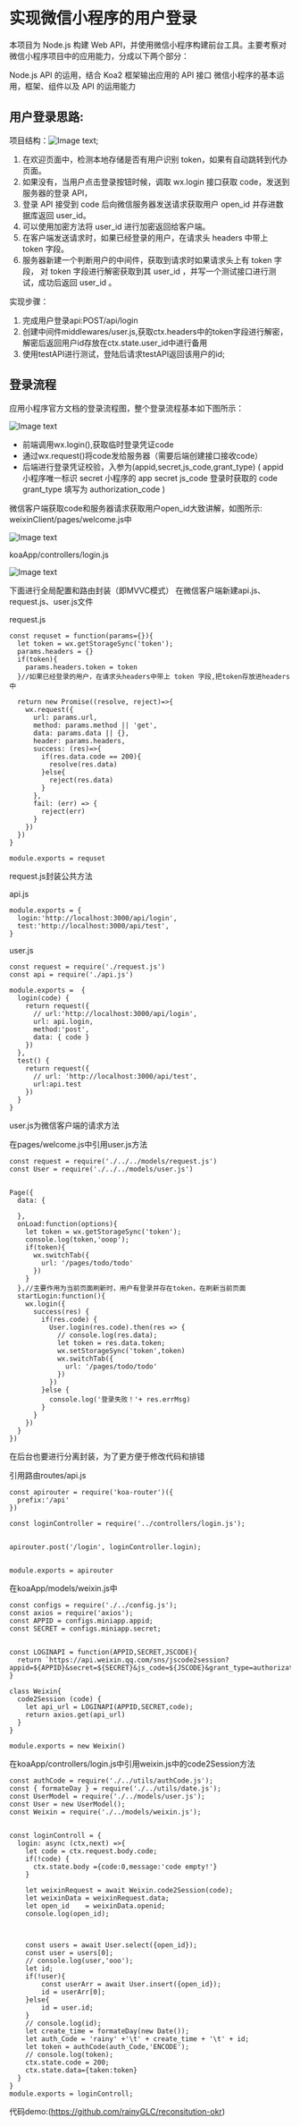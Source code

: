 # 实现微信小程序的用户登录

本项目为 Node.js 构建 Web API，并使用微信小程序构建前台工具。主要考察对微信小程序项目中的应用能力，分成以下两个部分：

Node.js API 的运用，结合 Koa2 框架输出应用的 API 接口
微信小程序的基本运用，框架、组件以及 API 的运用能力


## 用户登录思路:

项目结构：![Image text](https://raw.githubusercontent.com/rainyGLC/gitPress/master/images/32.png);



1. 在欢迎页面中，检测本地存储是否有用户识别 token，如果有自动跳转到代办页面。
2. 如果没有，当用户点击登录按钮时候，调取 wx.login 接口获取 code，发送到服务器的登录 API，
3. 登录 API 接受到 code 后向微信服务器发送请求获取用户 open_id 并存进数据库返回 user_id。
4. 可以使用加密方法将 user_id 进行加密返回给客户端。
5. 在客户端发送请求时，如果已经登录的用户，在请求头 headers 中带上 token 字段。
6. 服务器新建一个判断用户的中间件，获取到请求时如果请求头上有 token 字段，
对 token 字段进行解密获取到其 user_id ，并写一个测试接口进行测试，成功后返回 user_id 。

实现步骤：
1. 完成用户登录api:POST/api/login
2. 创建中间件middlewares/user.js,获取ctx.headers中的token字段进行解密，解密后返回用户id存放在ctx.state.user_id中进行备用
4. 使用testAPI进行测试，登陆后请求testAPI返回该用户的id;


## 登录流程
应用小程序官方文档的登录流程图，整个登录流程基本如下图所示：

![Image text](https://raw.githubusercontent.com/rainyGLC/gitPress/master/images/31.png)


* 前端调用wx.login(),获取临时登录凭证code
* 通过wx.request()将code发给服务器（需要后端创建接口接收code）
* 后端进行登录凭证校验，入参为(appid,secret,js_code,grant_type)
(
appid 小程序唯一标识
secret 小程序的 app secret
js_code 登录时获取的 code
grant_type 填写为 authorization_code
)

微信客户端获取code和服务器请求获取用户open_id大致讲解，如图所示:
weixinClient/pages/welcome.js中

![Image text](https://raw.githubusercontent.com/rainyGLC/gitPress/master/images/33.png)

koaApp/controllers/login.js


![Image text](https://raw.githubusercontent.com/rainyGLC/gitPress/master/images/34.png)


下面进行全局配置和路由封装（即MVVC模式）
在微信客户端新建api.js、request.js、user.js文件


request.js

```
const requset = function(params={}){
  let token = wx.getStorageSync('token');
  params.headers = {}
  if(token){
    params.headers.token = token
  }//如果已经登录的用户，在请求头headers中带上 token 字段,把token存放进headers中

  return new Promise((resolve, reject)=>{
    wx.request({
      url: params.url,
      method: params.method || 'get',
      data: params.data || {},
      header: params.headers,
      success: (res)=>{
        if(res.data.code == 200){
          resolve(res.data)
        }else{
          reject(res.data)
        }
      },
      fail: (err) => {
        reject(err)
      }
    })
  })
}

module.exports = requset
```

request.js封装公共方法



api.js
```
module.exports = {
  login:'http://localhost:3000/api/login',
  test:'http://localhost:3000/api/test',
}
```

user.js
```
const request = require('./request.js')
const api = require('./api.js')

module.exports =  {
  login(code) {
    return request({
      // url:'http://localhost:3000/api/login',
      url: api.login,
      method:'post',
      data: { code }
    })
  },
  test() {
    return request({
      // url: 'http://localhost:3000/api/test',
      url:api.test
    })
  }
}
```
user.js为微信客户端的请求方法


 在pages/welcome.js中引用user.js方法
```
const request = require('./../../models/request.js')
const User = require('./../../models/user.js')


Page({
  data: {

  },
  onLoad:function(options){
    let token = wx.getStorageSync('token');
    console.log(token,'ooop');
    if(token){
      wx.switchTab({
        url: '/pages/todo/todo'
      })
    }
  },//主要作用为当前页面刷新时，用户有登录并存在token，在刷新当前页面
  startLogin:function(){
    wx.login({
      success(res) {
        if(res.code) {
          User.login(res.code).then(res => {
            // console.log(res.data);
            let token = res.data.token;
            wx.setStorageSync('token',token)
            wx.switchTab({
              url: '/pages/todo/todo'
            })
          })
        }else {
          console.log('登录失败！'+ res.errMsg)
        }
      }
    })
  }
})
```

在后台也要进行分离封装，为了更方便于修改代码和排错

引用路由routes/api.js
```
const apirouter = require('koa-router')({
  prefix:'/api'
})

const loginController = require('../controllers/login.js');


apirouter.post('/login', loginController.login);


module.exports = apirouter
```


在koaApp/models/weixin.js中

```
const configs = require('./../config.js');
const axios = require('axios');
const APPID = configs.miniapp.appid;
const SECRET = configs.miniapp.secret;


const LOGINAPI = function(APPID,SECRET,JSCODE){
  return `https://api.weixin.qq.com/sns/jscode2session?appid=${APPID}&secret=${SECRET}&js_code=${JSCODE}&grant_type=authorization_code`
}

class Weixin{
  code2Session (code) {
    let api_url = LOGINAPI(APPID,SECRET,code);
    return axios.get(api_url)
  }
}

module.exports = new Weixin()
```



在koaApp/controllers/login.js中引用weixin.js中的code2Session方法
```
const authCode = require('./../utils/authCode.js');
const { formateDay } = require('./../utils/date.js'); 
const UserModel = require('./../models/user.js');
const User = new UserModel();
const Weixin = require('./../models/weixin.js');


const loginControll = {
  login: async (ctx,next) =>{
    let code = ctx.request.body.code;
    if(!code) {
      ctx.state.body ={code:0,message:'code empty!'}
    }

    let weixinRequest = await Weixin.code2Session(code);
    let weixinData = weixinRequest.data;
    let open_id    = weixinData.openid;
    console.log(open_id);



    const users = await User.select({open_id});
    const user = users[0];
    // console.log(user,'ooo');
    let id;
    if(!user){
        const userArr = await User.insert({open_id});
        id = userArr[0];
    }else{
        id = user.id;
    }
    // console.log(id);
    let create_time = formateDay(new Date());
    let auth_Code = 'rainy' +'\t' + create_time + '\t' + id;
    let token = authCode(auth_Code,'ENCODE');
    // console.log(token);
    ctx.state.code = 200;
    ctx.state.data={taken:token}
  }
} 
module.exports = loginControll;
```
代码demo:(https://github.com/rainyGLC/reconsitution-okr)





































